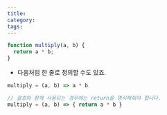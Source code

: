 ```yaml
---
title: 
category: 
tags: 
---
```


```javascript
function multiply(a, b) {
  return a * b;
}
```

- 다음처럼 한 줄로 정의할 수도 있죠.

```javascript
multiply = (a, b) => a * b

// 괄호와 함께 사용되는 경우에는 return을 명시해줘야 합니다.
multiply = (a, b) => { return a * b }
```